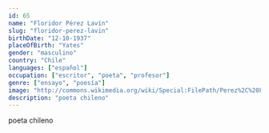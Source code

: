 ```yaml
---
id: 65
name: "Floridor Pérez Lavín"
slug: "floridor-perez-lavin"
birthDate: "12-10-1937"
placeOfBirth: "Yates"
gender: "masculino"
country: "Chile"
languages: ["español"]
occupation: ["escritor", "poeta", "profesor"]
genre: ["ensayo", "poesía"]
image: "http://commons.wikimedia.org/wiki/Special:FilePath/Perez%2C%20Floridor%2001.jpg"
description: "poeta chileno"
---
```


poeta chileno
